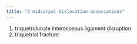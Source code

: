 ```yaml
---
title: "2 midcarpal dislocation associations"
---
```

1. triquetrolunate interosseous ligament disruption
2. triquetrial fracture

